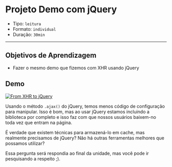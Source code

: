 # Projeto Demo com jQuery

- Tipo: `leitura`
- Formato: `individual`
- Duração: `30min`

***

## Objetivos de Aprendizagem

- Fazer o mesmo demo que fizemos com XHR usando jQuery

## Demo

[![From XHR to jQuery](https://img.youtube.com/vi/hp7uqScG4tQ/0.jpg)](https://youtu.be/hp7uqScG4tQ)

Usando o método `.ajax()` do jQuery, temos menos código de configuração para manipular. Isso é bom, mas ao usar jQuery estamos incluindo a biblioteca por completo e isso faz com que nossos usuários baixem-no toda vez que entram na página.

É verdade que existem técnicas para armazená-lo em cache, mas realmente precisamos de jQuery? Não há outras ferramentas melhores que possamos utilizar?

Essa pergunta será respondia ao final da unidade, mas você pode ir pesquisando a respeito ;).
